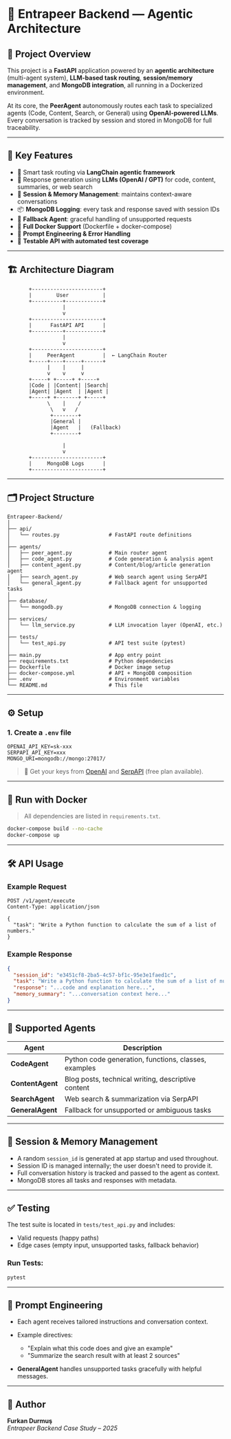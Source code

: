 # 🚀 Entrapeer Backend — Agentic Architecture

## 🧠 Project Overview

This project is a **FastAPI** application powered by an **agentic architecture** (multi-agent system), **LLM-based task routing**, **session/memory management**, and **MongoDB integration**, all running in a Dockerized environment.

At its core, the **PeerAgent** autonomously routes each task to specialized agents (Code, Content, Search, or General) using **OpenAI-powered LLMs**. Every conversation is tracked by session and stored in MongoDB for full traceability.

---

## 🔧 Key Features

* 🧠 Smart task routing via **LangChain agentic framework**
* 🤖 Response generation using **LLMs (OpenAI / GPT)** for code, content, summaries, or web search
* 💾 **Session & Memory Management**: maintains context-aware conversations
* 📦 **MongoDB Logging**: every task and response saved with session IDs
* 🧩 **Fallback Agent**: graceful handling of unsupported requests
* 🐳 **Full Docker Support** (Dockerfile + docker-compose)
* 📜 **Prompt Engineering & Error Handling**
* 🧪 **Testable API with automated test coverage**

---

## 🏗️ Architecture Diagram

```
       +-----------------------+
       |        User           |
       +----------+------------+
                  |
                  v
       +-----------------------+
       |      FastAPI API      |
       +----------+------------+
                  |
                  v
       +-----------------------+
       |     PeerAgent         |  ← LangChain Router
       +-----+----+-----+------+
             |    |     |
             v    v     v
       +-----+ +-----+ +-----+
       |Code | |Content| |Search|
       |Agent| |Agent  | |Agent |
       +-----+ +-------+ +-----+
             \    |    /
              \   v   /
              +--------+
              |General |
              |Agent   |   (Fallback)
              +--------+

                  |
                  v
       +-----------------------+
       |     MongoDB Logs      |
       +-----------------------+
```

---

## 🗂️ Project Structure

```
Entrapeer-Backend/
│
├── api/
│   └── routes.py                # FastAPI route definitions
│
├── agents/
│   ├── peer_agent.py            # Main router agent
│   ├── code_agent.py            # Code generation & analysis agent
│   ├── content_agent.py         # Content/blog/article generation agent
│   ├── search_agent.py          # Web search agent using SerpAPI
│   └── general_agent.py         # Fallback agent for unsupported tasks
│
├── database/
│   └── mongodb.py               # MongoDB connection & logging
│
├── services/
│   └── llm_service.py           # LLM invocation layer (OpenAI, etc.)
│
├── tests/
│   └── test_api.py              # API test suite (pytest)
│
├── main.py                      # App entry point
├── requirements.txt             # Python dependencies
├── Dockerfile                   # Docker image setup
├── docker-compose.yml           # API + MongoDB composition
├── .env                         # Environment variables
└── README.md                    # This file
```

---

## ⚙️ Setup

### 1. Create a `.env` file

```env
OPENAI_API_KEY=sk-xxx
SERPAPI_API_KEY=xxx
MONGO_URI=mongodb://mongo:27017/
```

> 🔐 Get your keys from [OpenAI](https://platform.openai.com/) and [SerpAPI](https://serpapi.com/) (free plan available).

---

## 🐳 Run with Docker

> All dependencies are listed in `requirements.txt`.

```bash
docker-compose build --no-cache
docker-compose up
```

---

## 🛠️ API Usage

### Example Request

```http
POST /v1/agent/execute
Content-Type: application/json

{
  "task": "Write a Python function to calculate the sum of a list of numbers."
}
```

### Example Response

```json
{
  "session_id": "e3451cf8-2ba5-4c57-bf1c-95e3e1faed1c",
  "task": "Write a Python function to calculate the sum of a list of numbers.",
  "response": "...code and explanation here...",
  "memory_summary": "...conversation context here..."
}
```

---

## 🤖 Supported Agents

| Agent            | Description                                          |
| ---------------- | ---------------------------------------------------- |
| **CodeAgent**    | Python code generation, functions, classes, examples |
| **ContentAgent** | Blog posts, technical writing, descriptive content   |
| **SearchAgent**  | Web search & summarization via SerpAPI               |
| **GeneralAgent** | Fallback for unsupported or ambiguous tasks          |

---

## 🧠 Session & Memory Management

* A random `session_id` is generated at app startup and used throughout.
* Session ID is managed internally; the user doesn't need to provide it.
* Full conversation history is tracked and passed to the agent as context.
* MongoDB stores all tasks and responses with metadata.

---

## ✅ Testing

The test suite is located in `tests/test_api.py` and includes:

* Valid requests (happy paths)
* Edge cases (empty input, unsupported tasks, fallback behavior)

### Run Tests:

```bash
pytest
```

---

## 🧠 Prompt Engineering

* Each agent receives tailored instructions and conversation context.
* Example directives:

  * "Explain what this code does and give an example"
  * "Summarize the search result with at least 2 sources"
* **GeneralAgent** handles unsupported tasks gracefully with helpful messages.

---

## 👤 Author

**Furkan Durmuş**\
*Entrapeer Backend Case Study – 2025*


